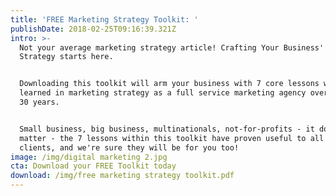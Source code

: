 ```yaml
---
title: 'FREE Marketing Strategy Toolkit: '
publishDate: 2018-02-25T09:16:39.321Z
intro: >-
  Not your average marketing strategy article! Crafting Your Business' Unique
  Strategy starts here.


  Downloading this toolkit will arm your business with 7 core lessons we have
  learned in marketing strategy as a full service marketing agency over the past
  30 years.


  Small business, big business, multinationals, not-for-profits - it doesn't
  matter - the 7 lessons within this toolkit have proven useful to all of our
  clients, and we're sure they will be for you too!
image: /img/digital marketing 2.jpg
cta: Download your FREE Toolkit today
download: /img/free marketing strategy toolkit.pdf
---
```


